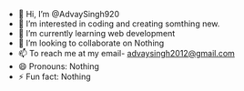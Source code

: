 - 👋 Hi, I’m @AdvaySingh920
- 👀 I’m interested in coding and creating somthing new.
- 🌱 I’m currently learning web development 
- 💞️ I’m looking to collaborate on Nothing 
- 📫 To reach me at my email- advaysingh2012@gmail.com
- 😄 Pronouns: Nothing 
- ⚡ Fun fact: Nothing 

<!---
AdvaySingh920/AdvaySingh920 is a ✨ special ✨ repository because its `README.md` (this file) appears on your GitHub profile.
You can click the Preview link to take a look at your changes.
--->
